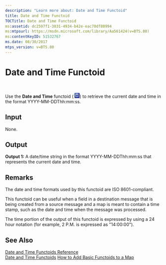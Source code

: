```yaml
---
description: "Learn more about: Date and Time Functoid"
title: Date and Time Functoid
TOCTitle: Date and Time Functoid
ms:assetid: dc2597f1-3031-4934-b42e-eac70df80994
ms:mtpsurl: https://msdn.microsoft.com/library/Aa561424(v=BTS.80)
ms:contentKeyID: 51532767
ms.date: 08/30/2017
mtps_version: v=BTS.80
---
```


# Date and Time Functoid

 

Use the **Date and Time** functoid ( ![Icon that represents the Date and Time functoid.](images/Aa577839.0034ab3d-3317-4927-82fe-7d1d90d3044b(BTS.80).jpeg)) to retrieve the current date and time in the format YYYY-MM-DDThh:mm:ss.

## Input

None.

## Output

**Output 1:** A date/time string in the format YYYY-MM-DDThh:mm:ss that represents the current date and time.

## Remarks

The date and time formats used by this functoid are ISO 8601-compliant.

This functoid can be useful when a field in a destination message that is being created from a source message and a map is meant to contain a time stamp, such as the date and time when the message was processed.

The time portion of the output of this functoid is expressed by using a 24 hour notation (for example, 2 P.M. is expressed as "14:00:00").

## See Also

[Date and Time Functoids Reference](date-and-time-functoids-reference.md)  
[Date and Time Functoids](https://msdn.microsoft.com/library/aa559411\(v=bts.80\))  
[How to Add Basic Functoids to a Map](https://msdn.microsoft.com/library/aa560635\(v=bts.80\))

